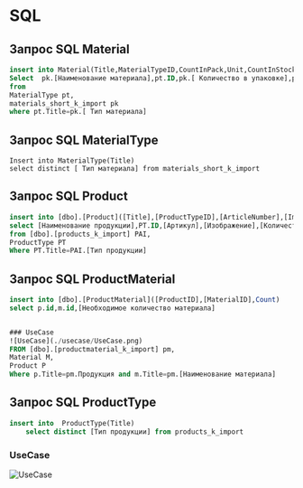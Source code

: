 # SQL

## Запрос SQL Material

```sql
insert into Material(Title,MaterialTypeID,CountInPack,Unit,CountInStock,MinCount,Cost)
Select  pk.[Наименование материала],pt.ID,pk.[ Количество в упаковке],pk.[ Единица измерения],pk.[ Количество на складе],pk.[ Минимальный возможный остаток],pk.[ Стоимость]
from
MaterialType pt,
materials_short_k_import pk
where pt.Title=pk.[ Тип материала]
```

## Запрос SQL MaterialType

```sq1
Insert into MaterialType(Title)
select distinct [ Тип материала] from materials_short_k_import
```

## Запрос SQL Product

```sql
insert into [dbo].[Product]([Title],[ProductTypeID],[ArticleNumber],[Image],[ProductionPersonCount],[ProductionWorkshopNumber],[MinCostForAgent])
select [Наименование продукции],PT.ID,[Артикул],[Изображение],[Количество человек для производства],[Номер а для производства],[Минимальная стоимость для агента]
from [dbo].[products_k_import] PAI,
ProductType PT
Where PT.Title=PAI.[Тип продукции]
```

## Запрос SQL ProductMaterial

```sql
insert into [dbo].[ProductMaterial]([ProductID],[MaterialID],Count)
select p.id,m.id,[Необходимое количество материала]


### UseCase
![UseCase](./usecase/UseCase.png)
FROM [dbo].[productmaterial_k_import] pm,
Material M,
Product P
Where p.Title=pm.Продукция and m.Title=pm.[Наименование материала]
```

## Запрос SQL ProductType

```sql
insert into  ProductType(Title) 
    select distinct [Тип продукции] from products_k_import
```

### UseCase
![UseCase](./usecase/UseCase.png)

